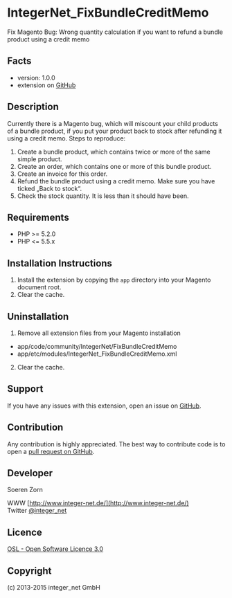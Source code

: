 IntegerNet_FixBundleCreditMemo
==============================

Fix Magento Bug: Wrong quantity calculation if you want to refund a bundle product using a credit memo

Facts
-----
- version: 1.0.0
- extension on [GitHub](https://github.com/integer-net/IntegerNet_FixBundleCreditMemo)

Description
-----------
Currently there is a Magento bug, which will miscount your child products of a bundle product, if you put your product back to stock after refunding it using a credit memo.
Steps to reproduce:
1. Create a bundle product, which contains twice or more of the same simple product.
2. Create an order, which contains one or more of this bundle product.
3. Create an invoice for this order.
4. Refund the bundle product using a credit memo. Make sure you have ticked „Back to stock“.
5. Check the stock quantity. It is less than it should have been.

Requirements
------------
- PHP >= 5.2.0
- PHP <= 5.5.x

Installation Instructions
-------------------------
1. Install the extension by copying the `app` directory into your Magento document root.
2. Clear the cache.

Uninstallation
--------------
1. Remove all extension files from your Magento installation
 - app/code/community/IntegerNet/FixBundleCreditMemo
 - app/etc/modules/IntegerNet_FixBundleCreditMemo.xml
2. Clear the cache.

Support
-------
If you have any issues with this extension, open an issue on [GitHub](https://github.com/integer-net/IntegerNet_FixBundleCreditMemo/issues).

Contribution
------------
Any contribution is highly appreciated. The best way to contribute code is to open a [pull request on GitHub](https://help.github.com/articles/using-pull-requests).

Developer
---------
Soeren Zorn

WWW [http://www.integer-net.de/](http://www.integer-net.de/)  
Twitter [@integer_net](https://twitter.com/integer_net)

Licence
-------
[OSL - Open Software Licence 3.0](http://opensource.org/licenses/osl-3.0.php)

Copyright
---------
(c) 2013-2015 integer_net GmbH
